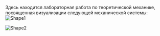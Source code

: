 Здесь находится лабораторная работа по теоретической механике, посвященная визуализации следующей механической системы:
![Shape1](RackMultipart20221011-1-vumllc_html_7aad45e39e35e72c.gif)

![Shape2](RackMultipart20221011-1-vumllc_html_54a8bba36229221d.gif)
